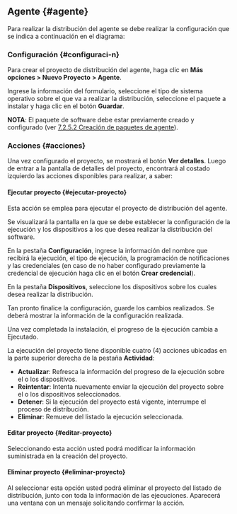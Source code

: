 ## Agente {#agente}

Para realizar la distribución del agente se debe realizar la configuración que se indica a continuación en el diagrama:

### Configuración {#configuraci-n}

Para crear el proyecto de distribución del agente, haga clic en **Más opciones &gt; Nuevo Proyecto** **&gt; Agente**.

Ingrese la información del formulario, seleccione el tipo de sistema operativo sobre el que va a realizar la distribución, seleccione el paquete a instalar y haga clic en el botón **Guardar**.

**NOTA**: El paquete de software debe estar previamente creado y configurado (ver [7.2.5.2 Creación de paquetes de agente](..\configuracion\paquetes.md#creaci-n-de-paquetes-de-agente)).

### Acciones {#acciones}

Una vez configurado el proyecto, se mostrará el botón **Ver detalles**. Luego de entrar a la pantalla de detalles del proyecto, encontrará al costado izquierdo las acciones disponibles para realizar, a saber:

#### Ejecutar proyecto {#ejecutar-proyecto}

Esta acción se emplea para ejecutar el proyecto de distribución del agente.

Se visualizará la pantalla en la que se debe establecer la configuración de la ejecución y los dispositivos a los que desea realizar la distribución del software.

En la pestaña **Configuración**, ingrese la información del nombre que recibirá la ejecución, el tipo de ejecución, la programación de notificaciones y las credenciales (en caso de no haber configurado previamente la credencial de ejecución haga clic en el botón **Crear credencial**).

En la pestaña **Dispositivos**, seleccione los dispositivos sobre los cuales desea realizar la distribución.

Tan pronto finalice la configuración, guarde los cambios realizados. Se deberá mostrar la información de la configuración realizada.

Una vez completada la instalación, el progreso de la ejecución cambia a Ejecutado.

La ejecución del proyecto tiene disponible cuatro (4) acciones ubicadas en la parte superior derecha de la pestaña **Actividad**:

*   **Actualizar**: Refresca la información del progreso de la ejecución sobre el o los dispositivos.
*   **Reintentar**: Intenta nuevamente enviar la ejecución del proyecto sobre el o los dispositivos seleccionados.
*   **Detener**: Si la ejecución del proyecto está vigente, interrumpe el proceso de distribución.
*   **Eliminar**: Remueve del listado la ejecución seleccionada.

#### Editar proyecto {#editar-proyecto}

Seleccionando esta acción usted podrá modificar la información suministrada en la creación del proyecto.

#### Eliminar proyecto {#eliminar-proyecto}

Al seleccionar esta opción usted podrá eliminar el proyecto del listado de distribución, junto con toda la información de las ejecuciones. Aparecerá una ventana con un mensaje solicitando confirmar la acción.